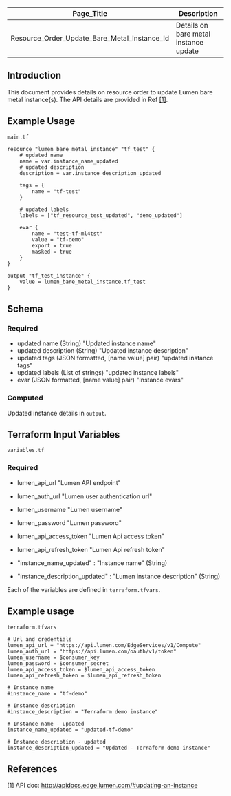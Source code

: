 | Page_Title      | Description                                 |
|-----------------|---------------------------------------------|
| Resource_Order_Update_Bare_Metal_Instance_Id  | Details on bare metal instance update |

## Introduction
This document provides details on resource order to update Lumen bare metal instance(s). The API details are provided in Ref [[1]](#1).

## Example Usage
`main.tf`
```hcl
resource "lumen_bare_metal_instance" "tf_test" {
    # updated name
    name = var.instance_name_updated
    # updated description
    description = var.instance_description_updated
    
    tags = {
        name = "tf-test"
    }

    # updated labels
    labels = ["tf_resource_test_updated", "demo_updated"]

    evar {
        name = "test-tf-ml4tst"
        value = "tf-demo"
        export = true
        masked = true
    }
}

output "tf_test_instance" {
    value = lumen_bare_metal_instance.tf_test
}
```
## Schema

### Required
- updated name (String) "Updated instance name"
- updated description (String) "Updated instance description"
- updated tags (JSON formatted, [name value] pair) "updated instance tags"
- updated labels (List of strings) "updated instance labels"
- evar (JSON formatted, [name value] pair) "Instance evars"

### Computed
Updated instance details in `output`.

## Terraform Input Variables
`variables.tf`
### Required
- lumen_api_url "Lumen API endpoint"
- lumen_auth_url "Lumen user authentication url"
- lumen_username "Lumen username"
- lumen_password "Lumen password"
- lumen_api_access_token "Lumen Api access token"
- lumen_api_refresh_token "Lumen Api refresh token"

- "instance_name_updated" : "Instance name" (String)
- "instance_description_updated" : "Lumen instance description" (String)

Each of the variables are defined in `terraform.tfvars`.

## Example usage
`terraform.tfvars`
```hcl
# Url and credentials
lumen_api_url = "https://api.lumen.com/EdgeServices/v1/Compute"
lumen_auth_url = "https://api.lumen.com/oauth/v1/token"
lumen_username = $consumer_key
lumen_password = $consumer_secret
lumen_api_access_token = $lumen_api_access_token
lumen_api_refresh_token = $lumen_api_refresh_token

# Instance name
#instance_name = "tf-demo"

# Instance description
#instance_description = "Terraform demo instance"

# Instance name - updated
instance_name_updated = "updated-tf-demo"

# Instance description - updated
instance_description_updated = "Updated - Terraform demo instance"
```

## References
<a id="1">[1]</a> API doc: http://apidocs.edge.lumen.com/#updating-an-instance
